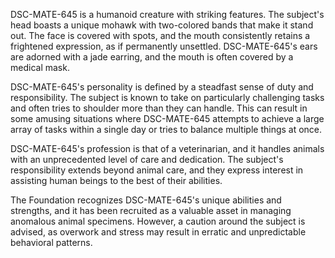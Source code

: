 DSC-MATE-645 is a humanoid creature with striking features. The subject's head boasts a unique mohawk with two-colored bands that make it stand out. The face is covered with spots, and the mouth consistently retains a frightened expression, as if permanently unsettled. DSC-MATE-645's ears are adorned with a jade earring, and the mouth is often covered by a medical mask.
 
DSC-MATE-645's personality is defined by a steadfast sense of duty and responsibility. The subject is known to take on particularly challenging tasks and often tries to shoulder more than they can handle. This can result in some amusing situations where DSC-MATE-645 attempts to achieve a large array of tasks within a single day or tries to balance multiple things at once.

DSC-MATE-645's profession is that of a veterinarian, and it handles animals with an unprecedented level of care and dedication. The subject's responsibility extends beyond animal care, and they express interest in assisting human beings to the best of their abilities.    

The Foundation recognizes DSC-MATE-645's unique abilities and strengths, and it has been recruited as a valuable asset in managing anomalous animal specimens. However, a caution around the subject is advised, as overwork and stress may result in erratic and unpredictable behavioral patterns.